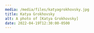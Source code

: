 ```yaml
---
media: /media/files/katyagrokhovsky.jpg
title: Katya Grokhovsky
alt: A photo of [Katya Grokhovsky]
date: 2022-04-19T12:30:00-0500
---
```

